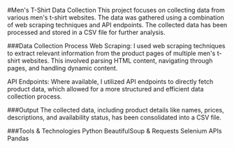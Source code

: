 #Men's T-Shirt Data Collection
This project focuses on collecting data from various men's t-shirt websites. The data was gathered using a combination of web scraping techniques and API endpoints. The collected data has been processed and stored in a CSV file for further analysis.

###Data Collection Process
Web Scraping: I used web scraping techniques to extract relevant information from the product pages of multiple men's t-shirt websites. This involved parsing HTML content, navigating through pages, and handling dynamic content.

API Endpoints: Where available, I utilized API endpoints to directly fetch product data, which allowed for a more structured and efficient data collection process.

###Output
The collected data, including product details like names, prices, descriptions, and availability status, has been consolidated into a CSV file. 


###Tools & Technologies
Python
BeautifulSoup & Requests
Selenium
APIs
Pandas